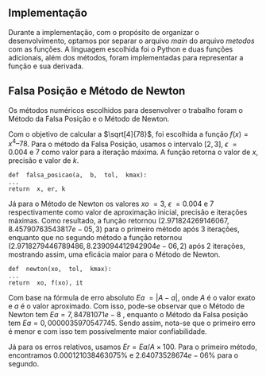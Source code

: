 ## Implementação
Durante a implementação, com o propósito de organizar o desenvolvimento, optamos por separar o arquivo *main* do arquivo *metodos* com as funções. A linguagem escolhida foi o Python e duas funções adicionais, além dos métodos, foram implementadas para representar a função e sua derivada.
## Falsa Posição e Método de Newton
Os métodos numéricos escolhidos para desenvolver o trabalho foram o Método da Falsa Posição e o Método de Newton.

Com o objetivo de calcular a $\sqrt[4]{78}$, foi escolhida a função $f(x) = x^4 – 78$. Para o método da Falsa Posição, usamos o intervalo $[2,3]$, $\epsilon$ $=0.004$ e $7$ como valor para a iteração máxima. A função retorna o valor de $x$, precisão e valor de $k$.
	
```python:
def  falsa_posicao(a,  b,  tol,  kmax):
...
return  x, er, k
```

Já para o Método de Newton os valores $xo$ $=3$, $\epsilon$ $=0.004$ e $7$ respectivamente como valor de aproximação inicial, precisão e iterações máximas. Como resultado, a função retornou $(2.971824269146067, 8.45790763543817e-05, 3)$ para o primeiro método após $3$ iterações, enquanto que no segundo método a função retornou $(2.9718279446789486, 8.239094412942904e-06, 2)$ após $2$ iterações, mostrando assim, uma eficácia maior para o Método de Newton.

```python:
def  newton(xo,  tol,  kmax):
...
return  xo, f(xo), it
```

Com base na fórmula de erro absoluto $Ea$ $=|A-a|$, onde $A$ é o valor exato e $a$ é o valor aproximado. Com isso, pode-se observar que o Método de Newton tem $Ea=7,84781071e-8$ , enquanto o Método da Falsa posição tem $Ea=0,0000035970547745$. Sendo assim, nota-se que o primeiro erro é menor e com isso tem possivelmente maior confiabilidade.

Já para os erros relativos, usamos $Er=Ea/A \times 100$. Para o primeiro método, encontramos $0.000121038463075\%$ e $2.64073528674e-06\%$ para o segundo.